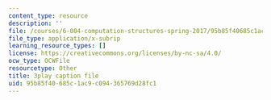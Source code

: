 ```yaml
---
content_type: resource
description: ''
file: /courses/6-004-computation-structures-spring-2017/95b85f40685c1ac9c094365769d28fc1_F5-87RM_zHA.srt
file_type: application/x-subrip
learning_resource_types: []
license: https://creativecommons.org/licenses/by-nc-sa/4.0/
ocw_type: OCWFile
resourcetype: Other
title: 3play caption file
uid: 95b85f40-685c-1ac9-c094-365769d28fc1
---
```

